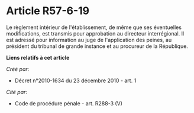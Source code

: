 # Article R57-6-19

Le règlement intérieur de l'établissement, de même que ses éventuelles modifications, est transmis pour approbation au
directeur interrégional. Il est adressé pour information au juge de l'application des peines, au président du tribunal de
grande instance et au procureur de la République.

**Liens relatifs à cet article**

_Créé par_:

  - Décret n°2010-1634 du 23 décembre 2010 - art. 1

_Cité par_:

  - Code de procédure pénale - art. R288-3 (V)
